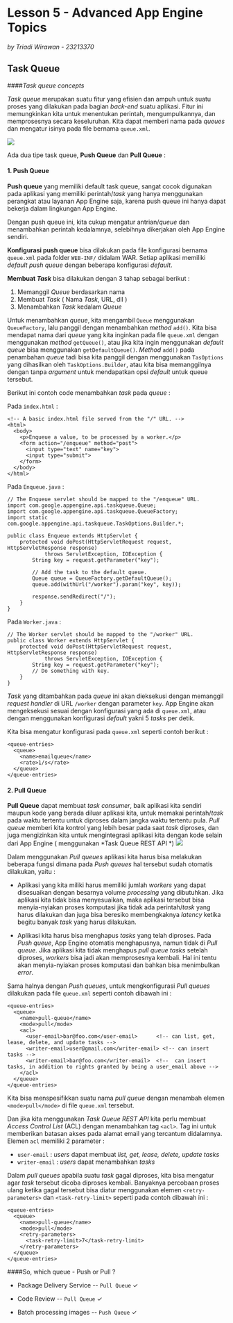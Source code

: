 # Lesson 5 - Advanced App Engine Topics
*by Triadi Wirawan - 23213370*
## Task Queue

####*Task queue concepts*

*Task queue* merupakan suatu fitur yang efisien dan ampuh untuk suatu proses yang dilakukan pada bagian *back-end* suatu aplikasi. Fitur ini memungkinkan kita untuk menentukan perintah, mengumpulkannya, dan memprosesnya secara keseluruhan. Kita dapat memberi nama pada *queues* dan mengatur isinya pada file bernama ```queue.xml```.

![](https://cloud.githubusercontent.com/assets/1955763/5456564/0ab23d0a-8577-11e4-8be8-01f0e066630a.jpg)

Ada dua tipe task queue, **Push Queue** dan **Pull Queue** :

#### 1. Push Queue


**Push queue** yang memiliki default task queue, sangat cocok digunakan pada aplikasi yang memiliki perintah/*task* yang hanya menggunakan perangkat atau layanan App Engine saja, karena push queue ini hanya dapat bekerja dalam lingkungan App Engine.

Dengan push queue ini, kita cukup mengatur antrian/*queue* dan menambahkan perintah kedalamnya, selebihnya dikerjakan oleh App Engine sendiri.

**Konfigurasi push queue** bisa dilakukan pada file konfigurasi bernama ```queue.xml``` pada folder ```WEB-INF/``` didalam WAR. Setiap aplikasi memiliki *default* *push queue* dengan beberapa konfigurasi *default*.

**Membuat *Task*** bisa dilakukan dengan 3 tahap sebagai berikut :
1. Memanggil *Queue* berdasarkan nama
2. Membuat *Task* ( Nama *Task*, URL, dll )
3. Menambahkan *Task* kedalam *Queue*

Untuk menambahkan *queue*, kita mengambil ```Queue``` menggunakan ```QueueFactory```, lalu panggil dengan menambahkan *method* ```add()```. Kita bisa mendapat nama dari *queue* yang kita inginkan pada file ```queue.xml``` dengan menggunakan *method* ```getQueue()```, atau jika kita ingin menggunakan *default queue* bisa menggunakan ```getDefaultQueue()```. *Method* ```add()``` pada penambahan *queue* tadi bisa kita panggil dengan menggunakan ```TasOptions``` yang dihasilkan oleh ```TaskOptions.Builder```, atau kita bisa memanggilnya dengan tanpa *argument* untuk mendapatkan opsi *default* untuk queue tersebut.

Berikut ini contoh code menambahkan *task* pada *queue* :

Pada ```index.html``` :
```
<!-- A basic index.html file served from the "/" URL. -->
<html>
  <body>
    <p>Enqueue a value, to be processed by a worker.</p>
    <form action="/enqueue" method="post">
      <input type="text" name="key">
      <input type="submit">
    </form>
  </body>
</html>
```

Pada ```Enqueue.java``` :
```
// The Enqueue servlet should be mapped to the "/enqueue" URL.
import com.google.appengine.api.taskqueue.Queue;
import com.google.appengine.api.taskqueue.QueueFactory;
import static com.google.appengine.api.taskqueue.TaskOptions.Builder.*;

public class Enqueue extends HttpServlet {
    protected void doPost(HttpServletRequest request, HttpServletResponse response)
            throws ServletException, IOException {
        String key = request.getParameter("key");

        // Add the task to the default queue.
        Queue queue = QueueFactory.getDefaultQueue();
        queue.add(withUrl("/worker").param("key", key));

        response.sendRedirect("/");
    }
}
```

Pada ```Worker.java``` :
```
// The Worker servlet should be mapped to the "/worker" URL.
public class Worker extends HttpServlet {
    protected void doPost(HttpServletRequest request, HttpServletResponse response)
            throws ServletException, IOException {
        String key = request.getParameter("key");
        // Do something with key.
    }
}
```

*Task* yang ditambahkan pada *queue* ini akan dieksekusi dengan memanggil *request handler* di URL ```/worker``` dengan parameter ```key```. App Engine akan mengeksekusi sesuai dengan konfigurasi yang ada di ```queue.xml```, atau dengan menggunakan konfigurasi *default* yakni 5 *tasks* per detik.

Kita bisa mengatur konfigurasi pada ```queue.xml``` seperti contoh berikut :
```
<queue-entries>
  <queue>
    <name>emailqueue</name>
    <rate>1/s</rate>
  </queue>
</queue-entries>
```

#### 2. Pull Queue
**Pull Queue** dapat membuat *task consumer*, baik aplikasi kita sendiri maupun kode yang berada diluar aplikasi kita, untuk memakai perintah/*task* pada waktu tertentu untuk diproses dalam jangka waktu tertentu pula. *Pull queue* memberi kita kontrol yang lebih besar pada saat *task* diproses, dan juga mengizinkan kita untuk mengintegrasi aplikasi kita dengan kode selain dari App Engine ( menggunakan *Task Queue REST API *)
![](https://cloud.githubusercontent.com/assets/1955763/5466656/9937898e-85e2-11e4-81b6-eb251c4f9cc0.jpg)

Dalam menggunakan *Pull queues* aplikasi kita harus bisa melakukan beberapa fungsi dimana pada *Push queues* hal tersebut sudah otomatis dilakukan, yaitu :

* Aplikasi yang kita miliki harus memiliki jumlah *workers* yang dapat disesuaikan dengan besarnya volume *processing* yang dibutuhkan. Jika aplikasi kita tidak bisa menyesuaikan, maka aplikasi tersebut bisa menyia-nyiakan proses komputasi jika tidak ada perintah/*task* yang harus dilakukan dan juga bisa beresiko membengkaknya *latency* ketika begitu banyak *task* yang harus dilakukan.

* Aplikasi kita harus bisa menghapus *tasks* yang telah diproses. Pada *Push queue*, App Engine otomatis menghapusnya, namun tidak di *Pull queue*. Jika aplikasi kita tidak menghapus *pull queue tasks* setelah diproses, *workers* bisa jadi akan memprosesnya kembali. Hal ini tentu akan menyia-nyiakan proses komputasi dan bahkan bisa menimbulkan *error*.

Sama halnya dengan *Push queues*, untuk mengkonfigurasi *Pull queues* dilakukan pada file ```queue.xml``` seperti contoh dibawah ini :
```
<queue-entries>
  <queue>
    <name>pull-queue</name>
    <mode>pull</mode>
    <acl>
      <user-email>bar@foo.com</user-email>      <!-- can list, get, lease, delete, and update tasks -->
      <writer-email>user@gmail.com</writer-email> <!-- can insert tasks -->
      <writer-email>bar@foo.com</writer-email>  <!--  can insert tasks, in addition to rights granted by being a user_email above -->
    </acl>
  </queue>
</queue-entries>
```

Kita bisa menspesifikkan suatu nama *pull queue* dengan menambah elemen ```<mode>pull</mode>``` di file ```queue.xml``` tersebut.

Dan jika kita menggunakan *Task Queue REST API* kita perlu membuat *Access Control List* (ACL) dengan menambahkan tag ```<acl>```. Tag ini untuk memberikan batasan akses pada alamat email yang tercantum didalamnya. Elemen ```acl``` memiliki 2 parameter :

* ```user-email``` : *users* dapat membuat *list, get, lease, delete, update tasks*
* ```writer-email``` : *users* dapat menambahkan *tasks*

Dalam *pull queues* apabila suatu *task* gagal diproses, kita bisa mengatur agar *task* tersebut dicoba diproses kembali. Banyaknya percobaan proses ulang ketika gagal tersebut bisa diatur menggunakan elemen ```<retry-parameters>``` dan ```<task-retry-limit>``` seperti pada contoh dibawah ini :

```
<queue-entries>
  <queue>
    <name>pull-queue</name>
    <mode>pull</mode>
    <retry-parameters>
      <task-retry-limit>7</task-retry-limit>
    </retry-parameters>
  </queue>
</queue-entries>
```

####So, which queue - Push or Pull ?

* Package Delivery Service -- ```Pull Queue``` &#10003;

* Code Review -- ```Pull Queue``` &#10003;

* Batch processing images -- ```Push Queue``` &#10003;



